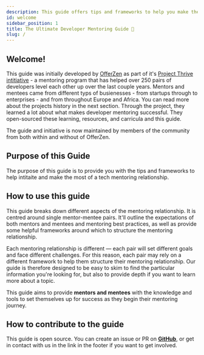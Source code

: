 ```yaml
---
description: This guide offers tips and frameworks to help you make the most of your mentoring relationship.
id: welcome
sidebar_position: 1
title: The Ultimate Developer Mentoring Guide 🚀
slug: /
---
```


<head>
    <meta property="og:title" content="The Ultimate Developer Mentoring Guide" />
    <meta property="og:type" content="article" />
    <meta property="og:url" content="https://www.developermentoring.guide/introduction/welcome" />
</head>

## Welcome!

This guide was initially developed by [OfferZen](https://www.offerzen.com/) as part of it's [Project Thrive intitiative](/introduction/about-project-thrive) - a mentoring program that has helped over 250 pairs of developers level each other up over the last couple years. Mentors and mentees came from different typs of busienesses - from startups through to enterprises - and from throughout Europe and Africa. You can read more about the projects history in the next section. Through the project, they learned a lot about what makes developer mentoring successful. They open-sourced these learning, resources, and carricula and this guide. 

The guide and initiative is now maintained by members of the community from both within and without of OfferZen. 

## Purpose of this Guide
The purpose of this guide is to provide you with the tips and frameworks to help intitaite and make the most of a tech mentoring relationship.

## How to use this guide
This guide breaks down different aspects of the mentoring relationship. It is centred around single mentor-mentee pairs. It'll outline the expectations of both mentors and mentees and mentoring best practices, as well as provide some helpful frameworks around which to structure the mentoring relationship.&#x20;

Each mentoring relationship is different — each pair will set different goals and face different challenges. For this reason, each pair may rely on a different framework to help them structure their mentoring relationship. Our guide is therefore designed to be easy to skim to find the particular information you're looking for, but also to provide depth if you want to learn more about a topic.&#x20;
  
This guide aims to provide **mentors and mentees** with the knowledge and tools to set themselves up for success as they begin their mentoring journey.

## How to contribute to the guide
This guide is open source. You can create an issue or PR on [**GitHub**](https://github.com/OfferZen-Community/developer-mentoring/issues), or get in contact with us in the link in the footer if you want to get involved.
